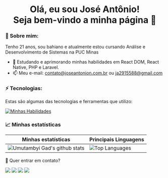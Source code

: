 <h1 align='center'>
  Olá, eu sou José Antônio!
  <br/>
  Seja bem-vindo a minha página 👋
</h1>

### 🌻 Sobre mim:

Tenho 21 anos, sou bahiano e atualmente estou cursando Análise e Desenvolvimento de Sistemas na PUC Minas

- 🌱 Estudando e aprimorando minhas habilidades em React DOM, React Native, PHP e Laravel.
- 📫 Meu e-mail: contato@joseantonion.com.br ou ja2915588@gmail.com

### ⚡ Tecnologias:

Estas são algumas das tecnologias e ferramentas que utilizo:


[![Minhas Habilidades](https://skillicons.dev/icons?i=html,css,js,vite,react,jquery,sass,styledcomponents,bootstrap,tailwind,materialui,php,laravel,wordpress,mysql,sqlite,firebase,figma,ps,git,github,vercel)](https://skillicons.dev)


### 📈 Minhas estatísticas

|  Minhas estatísticas                                                                                                                                                         | Principais Linguagens                                                                                                                                                                    |
| ------------------------------------------------------------------------------------------------------------------------------------------------------------------------ | ---------------------------------------------------------------------------------------------------------------------------------------------------------------------------------- |
| ![Umutambyi Gad's github stats](https://github-readme-stats.vercel.app/api?username=joseantonion03&show_icons=true&hide_border=true&count_private=true&theme=jolly) | ![Top Languages](https://github-readme-stats.vercel.app/api/top-langs/?username=joseantonion03&langs_count=10&count_private=true&hide_border=true&theme=jolly&layout=compact) |


💬 Quer entrar em contato?

<div>
  <a href="https://www.linkedin.com/in/joseantonion/" target="_blank"><img src="https://img.shields.io/badge/-LinkedIn-%230077B5?style=for-the-badge&logo=linkedin&logoColor=white" target="_blank"></a>
  <a href="https://wa.me/5577991292464" target="_blank"><img src="https://img.shields.io/badge/WhatsApp-25D366?style=for-the-badge&logo=whatsapp&logoColor=white" target="_blank"></a>
  <a href = "mailto:ja2915588@gmail.com"><img src="https://img.shields.io/badge/-Gmail-%23333?style=for-the-badge&logo=gmail&logoColor=white" target="_blank"></a>
  <a href="https://www.instagram.com/jose.antonion/" target="_blank"><img src="https://img.shields.io/badge/-Instagram-%23E4405F?style=for-the-badge&logo=instagram&logoColor=white" target="_blank"></a>
</div>
